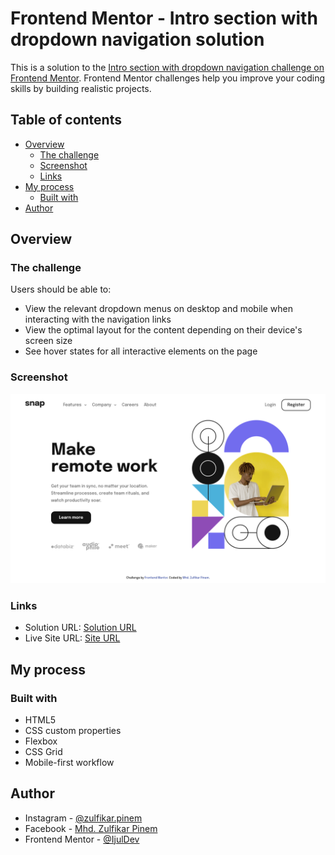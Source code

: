 # Frontend Mentor - Intro section with dropdown navigation solution

This is a solution to the [Intro section with dropdown navigation challenge on Frontend Mentor](https://www.frontendmentor.io/challenges/intro-section-with-dropdown-navigation-ryaPetHE5). Frontend Mentor challenges help you improve your coding skills by building realistic projects.

## Table of contents

- [Overview](#overview)
  - [The challenge](#the-challenge)
  - [Screenshot](#screenshot)
  - [Links](#links)
- [My process](#my-process)
  - [Built with](#built-with)
- [Author](#author)

## Overview

### The challenge

Users should be able to:

- View the relevant dropdown menus on desktop and mobile when interacting with the navigation links
- View the optimal layout for the content depending on their device's screen size
- See hover states for all interactive elements on the page

### Screenshot

![Project Screenshot](./screenshot.png)

### Links

- Solution URL: [Solution URL](https://github.com/IjulDev/intro-section-with-dropdown-navigation)
- Live Site URL: [Site URL](https://ijuldev.github.io/intro-section-with-dropdown-navigation/index.html)

## My process

### Built with

- HTML5
- CSS custom properties
- Flexbox
- CSS Grid
- Mobile-first workflow

## Author

- Instagram - [@zulfikar.pinem](https://instagram.com/zulfikar.pinem)
- Facebook - [Mhd. Zulfikar Pinem](https://facebook.com/mhd.zulfikar.pinem)
- Frontend Mentor - [@IjulDev](https://www.frontendmentor.io/profile/IjulDev)
